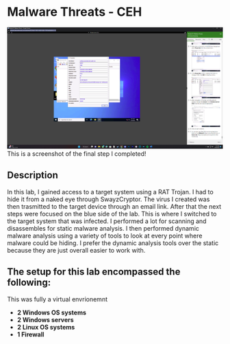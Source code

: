 <h1>Malware Threats - CEH</h1>


![Image Alt](https://github.com/DannyRRios/CEH-Lab-7/blob/714eaa9d696d63aa4e9addb52448da001faf14ee/Lab7-1.png)
This is a screenshot of the final step I completed! 

<h2>Description</h2>
In this lab, I gained access to a target system using a RAT Trojan. I had to hide it from a naked eye through SwayzCryptor. The virus I created was then trasmitted to the target device through an email link. After that the next steps were focused on the blue side of the lab. This is where I switched to the target system that was infected. I performed a lot for scanning and disassembles for static malware analysis. I then performed dynamic malware analysis using a variety of tools to look at every point where malware could be hiding. I prefer the dynamic analysis tools over the static because they are just overall easier to work with.
<br />

<h2>The setup for this lab encompassed the following:</h2>
This was fully a virtual envrionemnt

- <b>2 Windows OS systems</b>
- <b>2 Windows servers</b>
- <b>2 Linux OS systems</b>
- <b>1 Firewall</b>
